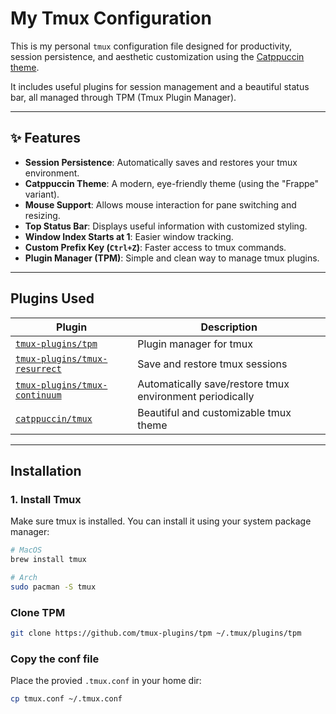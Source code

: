 # My Tmux Configuration

This is my personal `tmux` configuration file designed for productivity, session persistence, and aesthetic customization using the [Catppuccin theme](https://github.com/catppuccin/tmux).

It includes useful plugins for session management and a beautiful status bar, all managed through TPM (Tmux Plugin Manager).

---

## ✨ Features

- **Session Persistence**: Automatically saves and restores your tmux environment.
- **Catppuccin Theme**: A modern, eye-friendly theme (using the "Frappe" variant).
- **Mouse Support**: Allows mouse interaction for pane switching and resizing.
- **Top Status Bar**: Displays useful information with customized styling.
- **Window Index Starts at 1**: Easier window tracking.
- **Custom Prefix Key (`Ctrl+Z`)**: Faster access to tmux commands.
- **Plugin Manager (TPM)**: Simple and clean way to manage tmux plugins.

---

## Plugins Used

| Plugin                               | Description                                                                 |
|--------------------------------------|-----------------------------------------------------------------------------|
| [`tmux-plugins/tpm`](https://github.com/tmux-plugins/tpm)                | Plugin manager for tmux                                                     |
| [`tmux-plugins/tmux-resurrect`](https://github.com/tmux-plugins/tmux-resurrect) | Save and restore tmux sessions                                              |
| [`tmux-plugins/tmux-continuum`](https://github.com/tmux-plugins/tmux-continuum) | Automatically save/restore tmux environment periodically                    |
| [`catppuccin/tmux`](https://github.com/catppuccin/tmux)                  | Beautiful and customizable tmux theme                                       |

---

## Installation

### 1. Install Tmux

Make sure tmux is installed. You can install it using your system package manager:

```bash
# MacOS
brew install tmux

# Arch
sudo pacman -S tmux
```

### Clone TPM
```bash
git clone https://github.com/tmux-plugins/tpm ~/.tmux/plugins/tpm
```

### Copy the conf file
Place the provied `.tmux.conf` in your home dir:
```bash
cp tmux.conf ~/.tmux.conf
```
